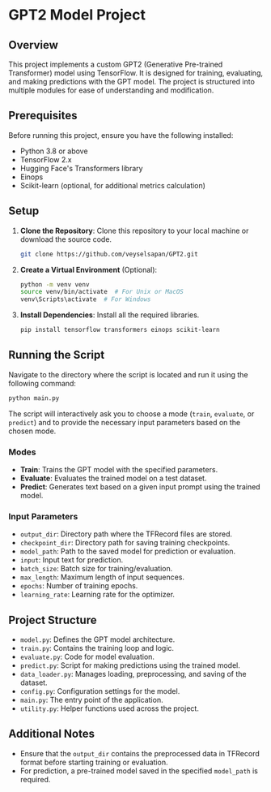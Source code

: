 # GPT2 Model Project

## Overview
This project implements a custom GPT2 (Generative Pre-trained Transformer) model using TensorFlow. It is designed for training, evaluating, and making predictions with the GPT model. The project is structured into multiple modules for ease of understanding and modification.

## Prerequisites
Before running this project, ensure you have the following installed:
- Python 3.8 or above
- TensorFlow 2.x
- Hugging Face's Transformers library
- Einops
- Scikit-learn (optional, for additional metrics calculation)

## Setup
1. **Clone the Repository**: Clone this repository to your local machine or download the source code.

    ```bash
    git clone https://github.com/veyselsapan/GPT2.git
    ```

2. **Create a Virtual Environment** (Optional): 

    ```bash
    python -m venv venv
    source venv/bin/activate  # For Unix or MacOS
    venv\Scripts\activate  # For Windows
    ```

3. **Install Dependencies**: Install all the required libraries.

    ```bash
    pip install tensorflow transformers einops scikit-learn
    ```

## Running the Script
Navigate to the directory where the script is located and run it using the following command:

```bash
python main.py
```

The script will interactively ask you to choose a mode (`train`, `evaluate`, or `predict`) and to provide the necessary input parameters based on the chosen mode.

### Modes
- **Train**: Trains the GPT model with the specified parameters.
- **Evaluate**: Evaluates the trained model on a test dataset.
- **Predict**: Generates text based on a given input prompt using the trained model.

### Input Parameters
- `output_dir`: Directory path where the TFRecord files are stored.
- `checkpoint_dir`: Directory path for saving training checkpoints.
- `model_path`: Path to the saved model for prediction or evaluation.
- `input`: Input text for prediction.
- `batch_size`: Batch size for training/evaluation.
- `max_length`: Maximum length of input sequences.
- `epochs`: Number of training epochs.
- `learning_rate`: Learning rate for the optimizer.

## Project Structure
- `model.py`: Defines the GPT model architecture.
- `train.py`: Contains the training loop and logic.
- `evaluate.py`: Code for model evaluation.
- `predict.py`: Script for making predictions using the trained model.
- `data_loader.py`: Manages loading, preprocessing, and saving of the dataset.
- `config.py`: Configuration settings for the model.
- `main.py`: The entry point of the application.
- `utility.py`: Helper functions used across the project.

## Additional Notes
- Ensure that the `output_dir` contains the preprocessed data in TFRecord format before starting training or evaluation.
- For prediction, a pre-trained model saved in the specified `model_path` is required.

